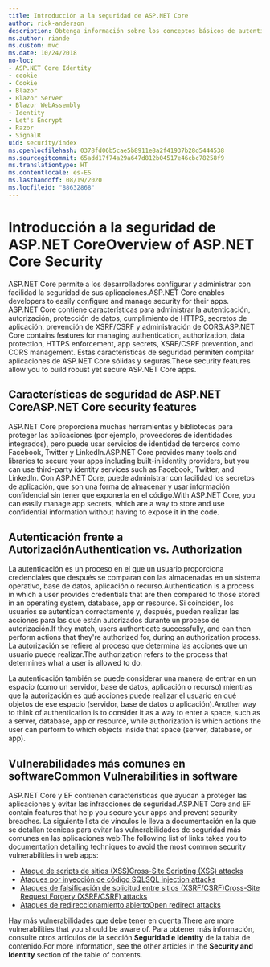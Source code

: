 ```yaml
---
title: Introducción a la seguridad de ASP.NET Core
author: rick-anderson
description: Obtenga información sobre los conceptos básicos de autenticación, autorización y seguridad en ASP.NET Core.
ms.author: riande
ms.custom: mvc
ms.date: 10/24/2018
no-loc:
- ASP.NET Core Identity
- cookie
- Cookie
- Blazor
- Blazor Server
- Blazor WebAssembly
- Identity
- Let's Encrypt
- Razor
- SignalR
uid: security/index
ms.openlocfilehash: 0378fd06b5cae5b8911e8a2f41937b28d5444538
ms.sourcegitcommit: 65add17f74a29a647d812b04517e46cbc78258f9
ms.translationtype: HT
ms.contentlocale: es-ES
ms.lasthandoff: 08/19/2020
ms.locfileid: "88632868"
---
```

# <a name="overview-of-aspnet-core-security"></a><span data-ttu-id="a9074-103">Introducción a la seguridad de ASP.NET Core</span><span class="sxs-lookup"><span data-stu-id="a9074-103">Overview of ASP.NET Core Security</span></span>

<span data-ttu-id="a9074-104">ASP.NET Core permite a los desarrolladores configurar y administrar con facilidad la seguridad de sus aplicaciones.</span><span class="sxs-lookup"><span data-stu-id="a9074-104">ASP.NET Core enables developers to easily configure and manage security for their apps.</span></span> <span data-ttu-id="a9074-105">ASP.NET Core contiene características para administrar la autenticación, autorización, protección de datos, cumplimiento de HTTPS, secretos de aplicación, prevención de XSRF/CSRF y administración de CORS.</span><span class="sxs-lookup"><span data-stu-id="a9074-105">ASP.NET Core contains features for managing authentication, authorization, data protection, HTTPS enforcement, app secrets, XSRF/CSRF prevention, and CORS management.</span></span> <span data-ttu-id="a9074-106">Estas características de seguridad permiten compilar aplicaciones de ASP.NET Core sólidas y seguras.</span><span class="sxs-lookup"><span data-stu-id="a9074-106">These security features allow you to build robust yet secure ASP.NET Core apps.</span></span>

## <a name="aspnet-core-security-features"></a><span data-ttu-id="a9074-107">Características de seguridad de ASP.NET Core</span><span class="sxs-lookup"><span data-stu-id="a9074-107">ASP.NET Core security features</span></span>

<span data-ttu-id="a9074-108">ASP.NET Core proporciona muchas herramientas y bibliotecas para proteger las aplicaciones (por ejemplo, proveedores de identidades integrados), pero puede usar servicios de identidad de terceros como Facebook, Twitter y LinkedIn.</span><span class="sxs-lookup"><span data-stu-id="a9074-108">ASP.NET Core provides many tools and libraries to secure your apps including built-in identity providers, but you can use third-party identity services such as Facebook, Twitter, and LinkedIn.</span></span> <span data-ttu-id="a9074-109">Con ASP.NET Core, puede administrar con facilidad los secretos de aplicación, que son una forma de almacenar y usar información confidencial sin tener que exponerla en el código.</span><span class="sxs-lookup"><span data-stu-id="a9074-109">With ASP.NET Core, you can easily manage app secrets, which are a way to store and use confidential information without having to expose it in the code.</span></span>

## <a name="authentication-vs-authorization"></a><span data-ttu-id="a9074-110">Autenticación frente a Autorización</span><span class="sxs-lookup"><span data-stu-id="a9074-110">Authentication vs. Authorization</span></span>

<span data-ttu-id="a9074-111">La autenticación es un proceso en el que un usuario proporciona credenciales que después se comparan con las almacenadas en un sistema operativo, base de datos, aplicación o recurso.</span><span class="sxs-lookup"><span data-stu-id="a9074-111">Authentication is a process in which a user provides credentials that are then compared to those stored in an operating system, database, app or resource.</span></span> <span data-ttu-id="a9074-112">Si coinciden, los usuarios se autentican correctamente y, después, pueden realizar las acciones para las que están autorizados durante un proceso de autorización.</span><span class="sxs-lookup"><span data-stu-id="a9074-112">If they match, users authenticate successfully, and can then perform actions that they're authorized for, during an authorization process.</span></span> <span data-ttu-id="a9074-113">La autorización se refiere al proceso que determina las acciones que un usuario puede realizar.</span><span class="sxs-lookup"><span data-stu-id="a9074-113">The authorization refers to the process that determines what a user is allowed to do.</span></span>

<span data-ttu-id="a9074-114">La autenticación también se puede considerar una manera de entrar en un espacio (como un servidor, base de datos, aplicación o recurso) mientras que la autorización es qué acciones puede realizar el usuario en qué objetos de ese espacio (servidor, base de datos o aplicación).</span><span class="sxs-lookup"><span data-stu-id="a9074-114">Another way to think of authentication is to consider it as a way to enter a space, such as a server, database, app or resource, while authorization is which actions the user can perform to which objects inside that space (server, database, or app).</span></span>

## <a name="common-vulnerabilities-in-software"></a><span data-ttu-id="a9074-115">Vulnerabilidades más comunes en software</span><span class="sxs-lookup"><span data-stu-id="a9074-115">Common Vulnerabilities in software</span></span>

<span data-ttu-id="a9074-116">ASP.NET Core y EF contienen características que ayudan a proteger las aplicaciones y evitar las infracciones de seguridad.</span><span class="sxs-lookup"><span data-stu-id="a9074-116">ASP.NET Core and EF contain features that help you secure your apps and prevent security breaches.</span></span> <span data-ttu-id="a9074-117">La siguiente lista de vínculos le lleva a documentación en la que se detallan técnicas para evitar las vulnerabilidades de seguridad más comunes en las aplicaciones web:</span><span class="sxs-lookup"><span data-stu-id="a9074-117">The following list of links takes you to documentation detailing techniques to avoid the most common security vulnerabilities in web apps:</span></span>

* [<span data-ttu-id="a9074-118">Ataque de scripts de sitios (XSS)</span><span class="sxs-lookup"><span data-stu-id="a9074-118">Cross-Site Scripting (XSS) attacks</span></span>](xref:security/cross-site-scripting)
* [<span data-ttu-id="a9074-119">Ataques por inyección de código SQL</span><span class="sxs-lookup"><span data-stu-id="a9074-119">SQL injection attacks</span></span>](/ef/core/querying/raw-sql)
* [<span data-ttu-id="a9074-120">Ataques de falsificación de solicitud entre sitios (XSRF/CSRF)</span><span class="sxs-lookup"><span data-stu-id="a9074-120">Cross-Site Request Forgery (XSRF/CSRF) attacks</span></span>](xref:security/anti-request-forgery)
* [<span data-ttu-id="a9074-121">Ataques de redireccionamiento abierto</span><span class="sxs-lookup"><span data-stu-id="a9074-121">Open redirect attacks</span></span>](xref:security/preventing-open-redirects)

<span data-ttu-id="a9074-122">Hay más vulnerabilidades que debe tener en cuenta.</span><span class="sxs-lookup"><span data-stu-id="a9074-122">There are more vulnerabilities that you should be aware of.</span></span> <span data-ttu-id="a9074-123">Para obtener más información, consulte otros artículos de la sección **Seguridad e Identity** de la tabla de contenido.</span><span class="sxs-lookup"><span data-stu-id="a9074-123">For more information, see the other articles in the **Security and Identity** section of the table of contents.</span></span>
